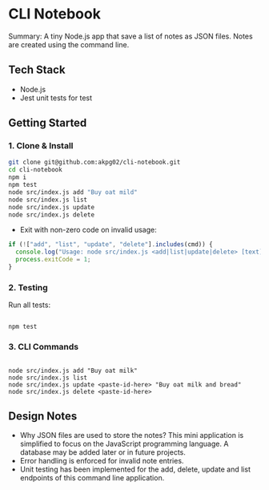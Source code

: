 # CLI Notebook

Summary: A tiny Node.js app that save a list of notes as JSON files. Notes are created using the command line.

## Tech Stack

- Node.js
- Jest unit tests for test

## Getting Started

### 1. Clone & Install

```bash
git clone git@github.com:akpg02/cli-notebook.git
cd cli-notebook
npm i
npm test
node src/index.js add "Buy oat mild"
node src/index.js list
node src/index.js update
node src/index.js delete
```

- Exit with non-zero code on invalid usage:

```js
if (!["add", "list", "update", "delete"].includes(cmd)) {
  console.log("Usage: node src/index.js <add|list|update|delete> [text]");
  process.exitCode = 1;
}
```

### 2. Testing

Run all tests:

```

npm test

```

### 3. CLI Commands

```

node src/index.js add "Buy oat milk"
node src/index.js list
node src/index.js update <paste-id-here> "Buy oat milk and bread"
node src/index.js delete <paste-id-here>

```

## Design Notes

- Why JSON files are used to store the notes? This mini application is simplified to focus on the JavaScript programming language. A database may be added later or in future projects.
- Error handling is enforced for invalid note entries.
- Unit testing has been implemented for the add, delete, update and list endpoints of this command line application.


